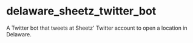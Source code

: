# delaware_sheetz_twitter_bot
A Twitter bot that tweets at Sheetz' Twitter account to open a location in Delaware.
